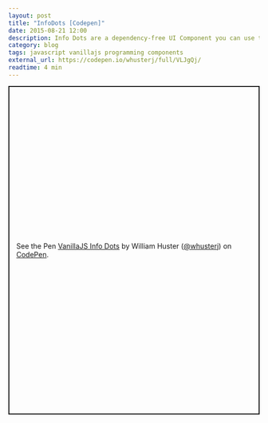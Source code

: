 ```yaml
---
layout: post
title: "InfoDots [Codepen]"
date: 2015-08-21 12:00
description: Info Dots are a dependency-free UI Component you can use to annotate bits of your web site or web app interface. They appear as small, pulsing anchors that you can attach to practically any DOM Element. Hovering over an info-dot reveals a tooltip.
category: blog
tags: javascript vanillajs programming components
external_url: https://codepen.io/whusterj/full/VLJgQj/
readtime: 4 min
---
```


<p class="codepen" data-height="660" data-default-tab="result" data-slug-hash="VLJgQj" data-user="whusterj" style="height: 660px; box-sizing: border-box; display: flex; align-items: center; justify-content: center; border: 2px solid; margin: 1em 0; padding: 1em;">
  <span>See the Pen <a href="https://codepen.io/whusterj/pen/VLJgQj">
  VanillaJS Info Dots</a> by William Huster (<a href="https://codepen.io/whusterj">@whusterj</a>)
  on <a href="https://codepen.io">CodePen</a>.</span>
</p>
<script async src="https://cpwebassets.codepen.io/assets/embed/ei.js"></script>
